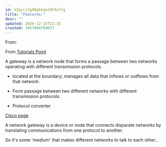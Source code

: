 ```yaml
---
id: k2qjcj3g90gkkqoz9t9u7rg
title: "Features:"
desc: ""
updated: 2024-12-15T22:35
created: 1657804769037
---
```

From:

From [Tutorials Point](https://www.tutorialspoint.com/what-are-gateways-in-computer-network)

A gateway is a network node that forms a passage between two networks operating with different transmission protocols.

- located at the boundary; manages all data that inflows or outflows from that network.

- Form passage between two different networks with different transmission protocols.

- Protocol converter 

[Cisco page](https://www.cisco.com/c/en/us/products/routers/what-is-a-network-gateway.html)

A network gateway is a device or node that connects disparate networks by translating communications from one protocol to another.

So it's some 'medium' that makes different networks to talk to each other...

